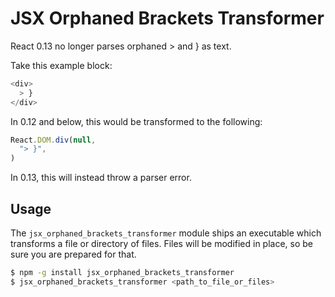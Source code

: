 # JSX Orphaned Brackets Transformer

React 0.13 no longer parses orphaned > and } as text.

Take this example block:

```js
<div>
  > }
</div>
```

In 0.12 and below, this would be transformed to the following:

```js
React.DOM.div(null,
  "> }",
)
```

In 0.13, this will instead throw a parser error.


## Usage

The `jsx_orphaned_brackets_transformer` module ships an executable which transforms a file or directory of files. Files will be modified in place, so be sure you are prepared for that.

```sh
$ npm -g install jsx_orphaned_brackets_transformer
$ jsx_orphaned_brackets_transformer <path_to_file_or_files>
```
